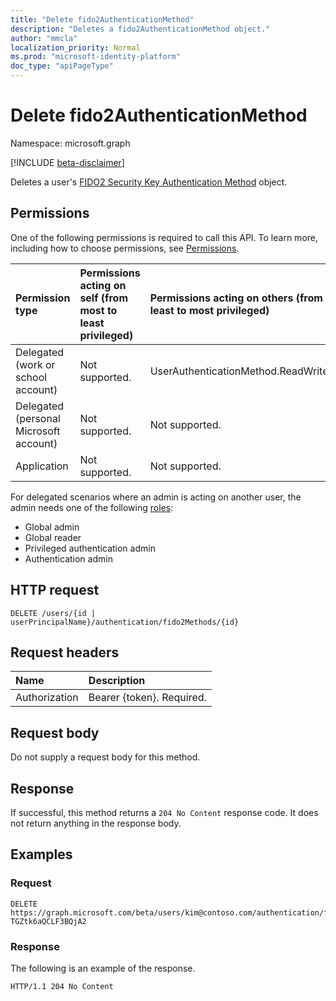 ```yaml
---
title: "Delete fido2AuthenticationMethod"
description: "Deletes a fido2AuthenticationMethod object."
author: "mmcla"
localization_priority: Normal
ms.prod: "microsoft-identity-platform"
doc_type: "apiPageType"
---
```


# Delete fido2AuthenticationMethod
Namespace: microsoft.graph

[!INCLUDE [beta-disclaimer](../../includes/beta-disclaimer.md)]

Deletes a user's [FIDO2 Security Key Authentication Method](../resources/fido2authenticationmethod.md) object.

## Permissions
One of the following permissions is required to call this API. To learn more, including how to choose permissions, see [Permissions](/graph/permissions-reference).

|Permission type|Permissions acting on self (from most to least privileged)|Permissions acting on others (from least to most privileged)|
|:---|:---|:--|
|Delegated (work or school account)|Not supported.|UserAuthenticationMethod.ReadWrite.All
|Delegated (personal Microsoft account)|Not supported.|Not supported.
|Application|Not supported.|Not supported.

For delegated scenarios where an admin is acting on another user, the admin needs one of the following [roles](/azure/active-directory/users-groups-roles/directory-assign-admin-roles#available-roles):

* Global admin
* Global reader
* Privileged authentication admin
* Authentication admin

## HTTP request

<!-- {
  "blockType": "ignored"
}
-->
``` http
DELETE /users/{id | userPrincipalName}/authentication/fido2Methods/{id}
```

## Request headers
|Name|Description|
|:---|:---|
|Authorization|Bearer {token}. Required.|

## Request body
Do not supply a request body for this method.

## Response

If successful, this method returns a `204 No Content` response code. It does not return anything in the response body.

## Examples

### Request
<!-- {
  "blockType": "request",
  "name": "delete_fido2authenticationmethod"
}
-->
``` http
DELETE https://graph.microsoft.com/beta/users/kim@contoso.com/authentication/fido2Methods/_jpuR-TGZtk6aQCLF3BQjA2
```


### Response
The following is an example of the response.
<!-- {
  "blockType": "response",
  "truncated": true
}
-->
``` http
HTTP/1.1 204 No Content
```

